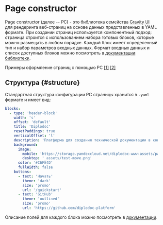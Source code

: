 # Page constructor

Page constructor (далее -- PC) - это библиотека семейства [Gravity UI](https://gravity-ui.com/) для рендеринга веб-страниц на основе данных представленных в YAML формате.
При создании страниц используется компонентный подход: страница строится с использованием набора готовых блоков, которые можно размещать в любом порядке. Каждый блок имеет определенный тип и набор параметров входных данных.
Формат входных данных и список доступных блоков можно посмотреть в [документации библиотеки](https://preview.gravity-ui.com/page-constructor/?path=/docs/documentation-blocks--docs).

Примеры оформление страниц с помощью PC [\[1\]](./pc-example1.yaml) [\[2\]](./pc-example2.yaml)

## Структура {#structure}

Стандартная структура конфигурации PC страницы хранится в `.yaml` формате и имеет вид:

```yaml
blocks:
  - type: 'header-block'
    width: 's'
    offset: 'default'
    title: 'Diplodoc'
    resetPaddings: true
    verticalOffset: 'l'
    description: 'Платформа для создания технической документации в концепции Docs as Сode с открытым исходным кодом. Простое и удобное решение для развёртывания документации больших и маленьких команд.'
    background:
      image:
        mobile: 'https://storage.yandexcloud.net/diplodoc-www-assets/pages/index-diplodoc/ddos-index-cover-mini.png'
        desktop: '_assets/test-move.png'
      color: '#C6FE4D'
      fullWidth: false
    buttons:
      - text: 'Начать'
        theme: 'dark'
        size: 'promo'
        url: '/quickstart'
      - text: 'GitHub'
        theme: 'outlined'
        size: 'promo'
        url: 'https://github.com/diplodoc-platform'
```

Описание полей для каждого блока можно посмотреть в [документации](https://preview.gravity-ui.com/page-constructor/?path=/story/blocks-header--docs&viewMode=docs).
